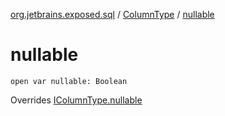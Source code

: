 [org.jetbrains.exposed.sql](../index.md) / [ColumnType](index.md) / [nullable](.)

# nullable

`open var nullable: Boolean`

Overrides [IColumnType.nullable](../-i-column-type/nullable.md)

